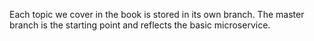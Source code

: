 Each topic we cover in the book is stored in its own branch. The master branch is the starting point and reflects the basic microservice.
